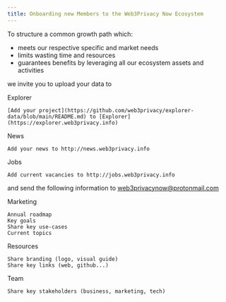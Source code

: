 ```yaml
---
title: Onboarding new Members to the Web3Privacy Now Ecosystem
---
```


To structure a common growth path which: 

-  meets our respective specific and market needs
-  limits wasting time and resources
-  guarantees benefits by leveraging all our ecosystem assets and activities

we invite you to upload your data to 

Explorer

    [Add your project](https://github.com/web3privacy/explorer-data/blob/main/README.md) to [Explorer](https://explorer.web3privacy.info)

News

    Add​​​​​​​ your news to http://news.web3privacy.info

Jobs

    Add current vacancies to http://jobs.web3privacy.info


and send the following information to web3privacynow@protonmail.com

Marketing

    Annual roadmap
    Key goals
    Share key use-cases
    Current topics

Resources

    Share branding (logo, visual guide)
    Share key links (web, github...)

Team

    Share key stakeholders (business, marketing, tech)
